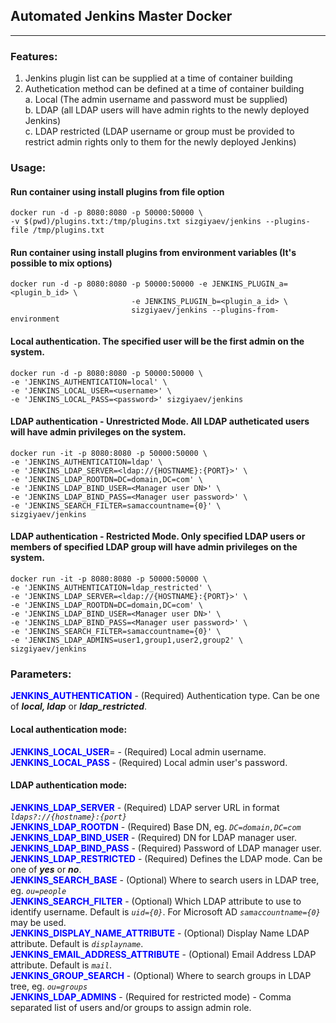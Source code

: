 ## Automated Jenkins Master Docker
----------
### Features:
1. Jenkins plugin list can be supplied at a time of container building
2. Authetication method can be defined at a time of container building  
    a. Local (The admin username and password must be supplied)  
    b. LDAP (all LDAP users will have admin rights to the newly deployed Jenkins)  
    c. LDAP restricted (LDAP username or group must be provided to restrict admin rights only to them for the newly deployed Jenkins)  

### Usage:  

#### Run container using install plugins from file option
```
docker run -d -p 8080:8080 -p 50000:50000 \
-v $(pwd)/plugins.txt:/tmp/plugins.txt sizgiyaev/jenkins --plugins-file /tmp/plugins.txt
```  

#### Run container using install plugins from environment variables (It's possible to mix options)

```
docker run -d -p 8080:8080 -p 50000:50000 -e JENKINS_PLUGIN_a=<plugin_b_id> \
                           -e JENKINS_PLUGIN_b=<plugin_a_id> \
                           sizgiyaev/jenkins --plugins-from-environment
```

#### Local authentication. The specified user will be the first admin on the system.
```
docker run -d -p 8080:8080 -p 50000:50000 \
-e 'JENKINS_AUTHENTICATION=local' \
-e 'JENKINS_LOCAL_USER=<username>' \
-e 'JENKINS_LOCAL_PASS=<password>' sizgiyaev/jenkins
```

#### LDAP authentication - Unrestricted Mode. All LDAP autheticated users will have admin privileges on the system.
```
docker run -it -p 8080:8080 -p 50000:50000 \
-e 'JENKINS_AUTHENTICATION=ldap' \
-e 'JENKINS_LDAP_SERVER=<ldap://{HOSTNAME}:{PORT}>' \
-e 'JENKINS_LDAP_ROOTDN=DC=domain,DC=com' \
-e 'JENKINS_LDAP_BIND_USER=<Manager user DN>' \
-e 'JENKINS_LDAP_BIND_PASS=<Manager user password>' \
-e 'JENKINS_SEARCH_FILTER=samaccountname={0}' \
sizgiyaev/jenkins

```

#### LDAP authentication - Restricted Mode. Only specified LDAP users or members of specified LDAP group will have admin privileges on the system.
```
docker run -it -p 8080:8080 -p 50000:50000 \
-e 'JENKINS_AUTHENTICATION=ldap_restricted' \
-e 'JENKINS_LDAP_SERVER=<ldap://{HOSTNAME}:{PORT}>' \
-e 'JENKINS_LDAP_ROOTDN=DC=domain,DC=com' \
-e 'JENKINS_LDAP_BIND_USER=<Manager user DN>' \
-e 'JENKINS_LDAP_BIND_PASS=<Manager user password>' \
-e 'JENKINS_SEARCH_FILTER=samaccountname={0}' \
-e 'JENKINS_LDAP_ADMINS=user1,group1,user2,group2' \
sizgiyaev/jenkins

```

### Parameters:

<span style="color:blue">**JENKINS_AUTHENTICATION**</span> - (Required) Authentication type. Can be one of ***local, ldap*** or ***ldap_restricted***.

#### Local authentication mode:
<span style="color:blue">**JENKINS_LOCAL_USER**</span>=<username> - (Required) Local admin username.   
<span style="color:blue">**JENKINS_LOCAL_PASS**</span> - (Required) Local admin user's password.  

#### LDAP authentication mode:
<span style="color:blue">**JENKINS_LDAP_SERVER**</span> - (Required) LDAP server URL in format *`ldaps?://{hostname}:{port}`*  
<span style="color:blue">**JENKINS_LDAP_ROOTDN**</span> - (Required) Base DN, eg. *`DC=domain,DC=com`*  
<span style="color:blue">**JENKINS_LDAP_BIND_USER**</span> - (Required) DN for LDAP manager user.  
<span style="color:blue">**JENKINS_LDAP_BIND_PASS**</span> - (Required) Password of LDAP manager user.  
<span style="color:blue">**JENKINS_LDAP_RESTRICTED**</span> - (Required) Defines the LDAP mode. Can be one of ***yes*** or ***no***.  
<span style="color:blue">**JENKINS_SEARCH_BASE**</span> - (Optional) Where to search users in LDAP tree, eg. *`ou=people`*   
<span style="color:blue">**JENKINS_SEARCH_FILTER**</span> - (Optional) Which LDAP attribute to use to identify username. Default is *`uid={0}`*. For Microsoft AD *`samaccountname={0}`* may be used.  
<span style="color:blue">**JENKINS_DISPLAY_NAME_ATTRIBUTE**</span> - (Optional) Display Name LDAP attribute. Default is *`displayname`*.  
<span style="color:blue">**JENKINS_EMAIL_ADDRESS_ATTRIBUTE**</span> - (Optional) Email Address LDAP attribute. Default is *`mail`*.  
<span style="color:blue">**JENKINS_GROUP_SEARCH**</span> - (Optional) Where to search groups in LDAP tree, eg. *`ou=groups`*   
<span style="color:blue">**JENKINS_LDAP_ADMINS**</span> - (Required for restricted mode) - Comma separated list of users and/or groups to assign admin role.  

